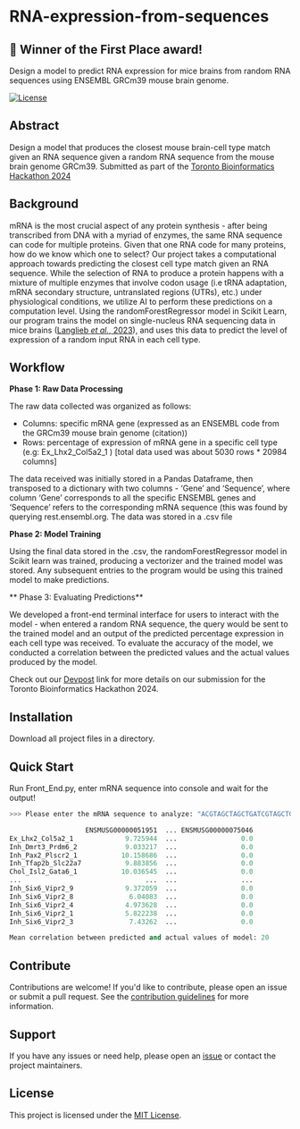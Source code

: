 # RNA-expression-from-sequences

## 🥇 Winner of the First Place award!

Design a model to predict RNA expression for mice brains from random RNA sequences using ENSEMBL GRCm39 mouse brain genome.

[![License](https://img.shields.io/badge/license-MIT-blue.svg)](LICENSE)

## Abstract

Design a model that produces the closest mouse brain-cell type match given an RNA sequence given a random RNA sequence from the mouse brain genome GRCm39. Submitted as part of the [Toronto Bioinformatics Hackathon 2024](https://hackbio.ca/)


## Background
mRNA is the most crucial aspect of any protein synthesis - after being transcribed from DNA with a myriad of enzymes, the same RNA sequence can code for multiple proteins. Given that one RNA code for many proteins, how do we know which one to select? Our project takes a computational approach towards predicting the closest cell type match given an RNA sequence. While the selection of RNA to produce a protein happens with a mixture of multiple enzymes that involve codon usage (i.e tRNA adaptation, mRNA secondary structure, untranslated regions (UTRs), etc.) under physiological conditions, we utilize AI to perform these predictions on a computation level. Using the randomForestRegressor model in Scikit Learn, our program trains the model on single-nucleus RNA sequencing data in mice brains ([Langlieb _et al._, 2023](https://www.google.com/url?q=https://pubmed.ncbi.nlm.nih.gov/36945580/&sa=D&source=docs&ust=1727629784546695&usg=AOvVaw3Kkx8Eat2nMI4SE3Nr84OU)), and uses this data to predict the level of expression of a random input RNA in each cell type. 

## Workflow

**Phase 1: Raw Data Processing**

The raw data collected was organized as follows:
- Columns: specific mRNA gene (expressed as an ENSEMBL code from the GRCm39 mouse brain genome (citation))
- Rows: percentage of expression of mRNA gene in a specific cell type (e.g: Ex_Lhx2_Col5a2_1 ) [total data used was about 5030 rows * 20984 columns]

The data received was initially stored in a Pandas Dataframe, then transposed to a dictionary with two columns - ‘Gene’ and ‘Sequence’, where column ‘Gene’ corresponds to all the specific ENSEMBL genes and ‘Sequence’ refers to the corresponding mRNA sequence (this was found by querying rest.ensembl.org. The data was stored in a .csv file

**Phase 2: Model Training**

Using the final data stored in the .csv, the randomForestRegressor model in Scikit learn was trained, producing a vectorizer and the trained model was stored. Any subsequent entries to the program would be using this trained model to make predictions.

** Phase 3: Evaluating Predictions**

We developed a front-end terminal interface for users to interact with the model - when entered a random RNA sequence, the query would be sent to the trained model and an output of the predicted percentage expression in each cell type was received. To evaluate the accuracy of the model, we conducted a correlation between the predicted values and the actual values produced by the model.

Check out our [Devpost](https://devpost.com/submit-to/22491-toronto-bioinformatics-hackathon/manage/submissions/556398-predicting-mrna-expression-from-mrna-sequences/project_details/edit) link for more details on our submission for the Toronto Bioinformatics Hackathon 2024. 


## Installation

Download all project files in a directory.

## Quick Start

Run Front_End.py, enter mRNA sequence into console and wait for the output! 

```python
>>> Please enter the mRNA sequence to analyze: "ACGTAGCTAGCTGATCGTAGCTGTGCTATGTCGTGTCGATCGTAC"

                   ENSMUSG00000051951  ... ENSMUSG00000075046
Ex_Lhx2_Col5a2_1             9.725944  ...                0.0
Inh_Dmrt3_Prdm6_2            9.033217  ...                0.0
Inh_Pax2_Plscr2_1           10.158686  ...                0.0
Inh_Tfap2b_Slc22a7           9.883856  ...                0.0
Chol_Isl2_Gata6_1           10.036545  ...                0.0
...                               ...  ...                ...
Inh_Six6_Vipr2_9             9.372059  ...                0.0
Inh_Six6_Vipr2_8              6.04083  ...                0.0
Inh_Six6_Vipr2_4             4.973628  ...                0.0
Inh_Six6_Vipr2_1             5.822238  ...                0.0
Inh_Six6_Vipr2_3              7.43262  ...                0.0

Mean correlation between predicted and actual values of model: 20
```


## Contribute

Contributions are welcome! If you'd like to contribute, please open an issue or submit a pull request. See the [contribution guidelines](CONTRIBUTING.md) for more information.

## Support

If you have any issues or need help, please open an [issue](https://github.com/hackbio-ca/dna-sequence-protein-binding-affinity/issues) or contact the project maintainers.

## License

This project is licensed under the [MIT License](LICENSE).
